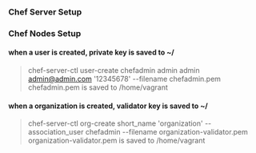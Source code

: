 ### Chef Server Setup
### Chef Nodes Setup


#### when a user is created, private key is saved to ~/<private key>
> chef-server-ctl user-create chefadmin admin admin admin@admin.com '12345678' --filename chefadmin.pem <br>
> chefadmin.pem is saved to /home/vagrant<br>
#### when a organization is created, validator key is saved to ~/<validator key> <br>
> chef-server-ctl org-create short_name 'organization' --association_user chefadmin --filename organization-validator.pem<br>
> organization-validator.pem is saved to /home/vagrant
